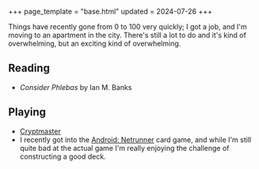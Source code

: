 +++
page_template = "base.html"
updated = 2024-07-26
+++

Things have recently gone from 0 to 100 very quickly; I got a job, and I'm moving to an apartment in the city. There's still a lot to do and it's kind of overwhelming, but an exciting kind of overwhelming. 

## Reading
- *Consider Phlebas* by Ian M. Banks

## Playing
- [Cryptmaster](https://store.steampowered.com/app/1885110/Cryptmaster/)
- I recently got into the [Android: Netrunner](https://en.wikipedia.org/wiki/Android:_Netrunner) card game, and while I'm still quite bad at the actual game I'm really enjoying the challenge of constructing a good deck. 



